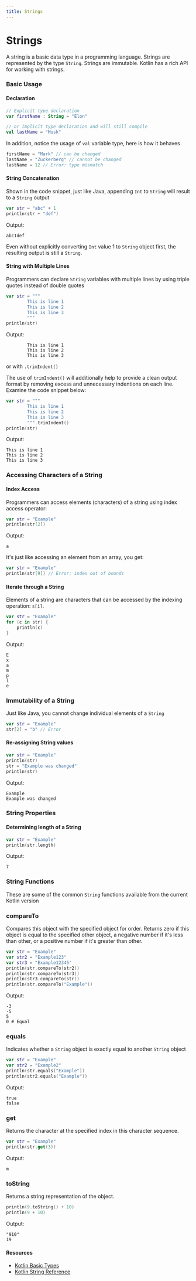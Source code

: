 ```yaml
---
title: Strings
---
```


# Strings

A string is a basic data type in a programming language. Strings are represented by the type `String`. Strings are immutable. Kotlin has a rich API for working with strings.

### Basic Usage

#### Declaration

```kotlin
// Explicit type declaration
var firstName : String = "Elon"

// or Implicit type declaration and will still compile
val lastName = "Musk"
```

In addition, notice the usage of `val` variable type, here is how it behaves

```kotlin
firstName = "Mark" // can be changed
lastName = "Zuckerberg" // cannot be changed
lastName = 12 // Error: type mismatch
```

#### String Concatenation

Shown in the code snippet, just like Java, appending `Int` to
`String` will result to a `String` output

```kotlin
var str = "abc" + 1
println(str + "def")
```

Output:

```shell
abc1def
```

Even without explicitly converting `Int` value 1 to `String` object first, the resulting output is still a `String`.

#### String with Multiple Lines

Programmers can declare `String` variables with multiple lines by using triple quotes instead of double quotes

```kotlin
var str = """
        This is line 1
        This is line 2
        This is line 3
        """
println(str)
```

Output:

```shell
        This is line 1
        This is line 2
        This is line 3
```

or with `.trimIndent()`

The use of `trimIndent()` will additionally help to provide a clean output format by removing excess and unnecessary indentions on each line. Examine the code snippet below:

```kotlin
var str = """
        This is line 1
        This is line 2
        This is line 3
        """.trimIndent()
println(str)
```

Output:

```shell
This is line 1
This is line 2
This is line 3
```

### Accessing Characters of a String

#### Index Access
Programmers can access elements (characters) of a string using index access operator:

```kotlin
var str = "Example"
println(str[2])
```

Output:

```shell
a
```

It's just like accessing an element from an array, you get:

```kotlin
var str = "Example"
println(str[9]) // Error: index out of bounds
```

#### Iterate through a String

Elements of a string are characters that can be accessed by the indexing operation: `s[i]`. 

```kotlin
var str = "Example"
for (c in str) {
    println(c)
}
```

Output:

```shell
E
x
a
m
p
l
e
```

### Immutability of a String

Just like Java, you cannot change individual elements of a `String`

```kotlin
var str = "Example"
str[2] = "b" // Error
```

#### Re-assigning String values

```kotlin
var str = "Example"
println(str)
str = "Example was changed"
println(str)
```

Output:

```shell
Example
Example was changed
```

### String Properties

#### Determining length of a String

```kotlin
var str = "Example"
println(str.length)
```

Output:

```shell
7
```

### String Functions

These are some of the common `String` functions available from the current Kotlin version

### compareTo

Compares this object with the specified object for order. Returns zero if this object is equal to the specified other object, a negative number if it's less than other, or a positive number if it's greater than other.

```kotlin
var str = "Example"
var str2 = "Example123"
var str3 = "Example12345"
println(str.compareTo(str2))
println(str.compareTo(str3))
println(str3.compareTo(str))
println(str.compareTo("Example"))
```

Output:

```shell
-3
-5
5
0 # Equal
```

### equals

Indicates whether a `String` object is exactly equal to another `String` object

```kotlin
var str = "Example"
var str2 = "Example2"
println(str.equals("Example"))
println(str2.equals("Example"))
```

Output:

```shell
true
false
```

### get

Returns the character at the specified index in this character sequence.

``` kotlin
var str = "Example"
println(str.get(3))
```

Output:

```shell
m
```

### toString

Returns a string representation of the object.

```kotlin
println(9.toString() + 10)
println(9 + 10)
```

Output:

```shell
"910"
19
```

#### Resources

* [Kotlin Basic Types](https://kotlinlang.org/docs/reference/basic-types.html)
* [Kotlin String Reference](https://kotlinlang.org/api/latest/jvm/stdlib/kotlin/-string/index.html)